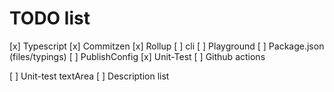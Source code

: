 # TODO list

[x] Typescript
[x] Commitzen
[x] Rollup
[ ] cli
[ ] Playground
[ ] Package.json (files/typings)
[ ] PublishConfig
[x] Unit-Test
[ ] Github actions


[ ] Unit-test textArea
[ ] Description list
